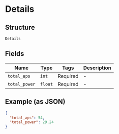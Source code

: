 
# Details

## Structure

`Details`

## Fields

| Name | Type | Tags | Description |
|  --- | --- | --- | --- |
| `total_aps` | `int` | Required | - |
| `total_power` | `float` | Required | - |

## Example (as JSON)

```json
{
  "total_aps": 54,
  "total_power": 29.24
}
```

